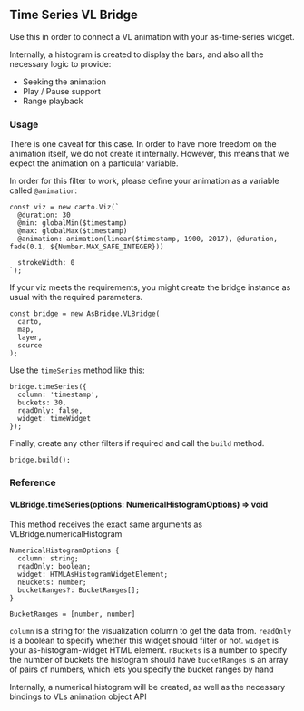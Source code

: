 ## Time Series VL Bridge

Use this in order to connect a VL animation with your as-time-series widget.

Internally, a histogram is created to display the bars, and also all the necessary logic to provide:

- Seeking the animation
- Play / Pause support
- Range playback

### Usage

There is one caveat for this case. In order to have more freedom on the animation itself, we do not create it internally. However, this means that we expect the animation on a particular variable. 

In order for this filter to work, please define your animation as a variable called `@animation`:

```
const viz = new carto.Viz(`
  @duration: 30
  @min: globalMin($timestamp)
  @max: globalMax($timestamp)
  @animation: animation(linear($timestamp, 1900, 2017), @duration, fade(0.1, ${Number.MAX_SAFE_INTEGER}))

  strokeWidth: 0
`);
```

If your viz meets the requirements, you might create the bridge instance as usual with the required parameters.

```
const bridge = new AsBridge.VLBridge(
  carto,
  map,
  layer,
  source
);
```

Use the `timeSeries` method like this:

```
bridge.timeSeries({
  column: 'timestamp',
  buckets: 30,
  readOnly: false,
  widget: timeWidget
});
```

Finally, create any other filters if required and call the `build` method.

```
bridge.build();
```

### Reference

#### VLBridge.timeSeries(options: NumericalHistogramOptions) => void

This method receives the exact same arguments as VLBridge.numericalHistogram

```
NumericalHistogramOptions {
  column: string;
  readOnly: boolean;
  widget: HTMLAsHistogramWidgetElement;
  nBuckets: number;
  bucketRanges?: BucketRanges[];
}

BucketRanges = [number, number]
```

`column` is a string for the visualization column to get the data from.
`readOnly` is a boolean to specify whether this widget should filter or not.
`widget` is your as-histogram-widget HTML element.
`nBuckets` is a number to specify the number of buckets the histogram should have
`bucketRanges` is an array of pairs of numbers, which lets you specify the bucket ranges by hand

Internally, a numerical histogram will be created, as well as the necessary bindings to VLs animation object API
